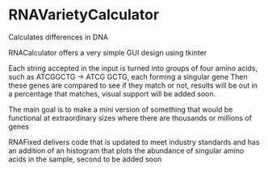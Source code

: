 # RNAVarietyCalculator
Calculates differences in DNA

RNACalculator offers a very simple GUI design using tkinter

Each string accepted in the input is turned into groups of four amino acids, such as ATCGGCTG -> ATCG GCTG, each forming a singular gene
Then these genes are compared to see if they match or not, results will be out in a percentage that matches, visual support will be added soon.

The main goal is to make a mini version of something that would be functional at extraordinary sizes where there are thousands or millions of genes

RNAFixed delivers code that is updated to meet industry standards and has an addition of an histogram that plots the abundance of singular amino acids in the sample, second to be added soon
